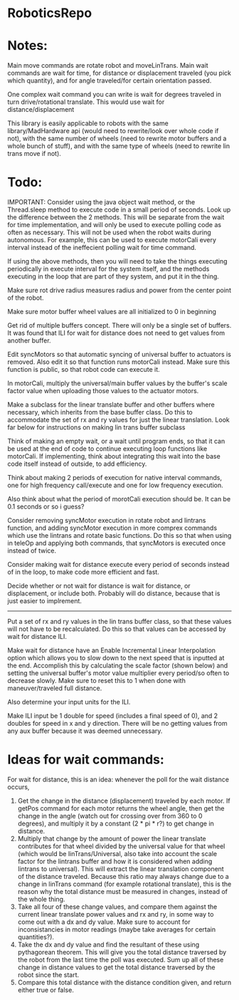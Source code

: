 # RoboticsRepo
# Notes:
Main move commands are rotate robot and moveLinTrans. Main wait commands are wait for time, for distance or displacement traveled (you pick which quantity), and for angle traveled/for certain orientation passed.

One complex wait command you can write is wait for degrees traveled in turn drive/rotational translate. This would use wait for distance/displacement

This library is easily applicable to robots with the same library/MadHardware api (would need to rewrite/look over whole code if not), with the same number of wheels (need to rewrite motor buffers and a whole bunch of stuff), and with the same type of wheels (need to rewrite lin trans move if not).

# Todo:
IMPORTANT: Consider using the java object wait method, or the Thread.sleep method to execute code in a small period of seconds. Look up the difference between the 2 methods. This will be separate from the wait for time implementation, and will only be used to execute polling code as often as necessary. This will not be used when the robot waits during autonomous. For example, this can be used to execute motorCali every interval instead of the ineffecient polling wait for time command.

If using the above methods, then you will need to take the things executing periodically in execute interval for the system itself, and the methods executing in the loop that are part of they system, and put it in the thing.

Make sure rot drive radius measures radius and power from the center point of the robot.

Make sure motor buffer wheel values are all initialized to 0 in beginning

Get rid of multiple buffers concept. There will only be a single set of buffers. It was found that ILI for wait for distance does not need to get values from another buffer.

Edit syncMotors so that automatic syncing of universal buffer to actuators is removed. Also edit it so that function runs motorCali instead. Make sure this function is public, so that robot code can execute it.

In motorCali, multiply the universal/main buffer values by the buffer's scale factor value when uploading those values to the actuator motors.

Make a subclass for the linear translate buffer and other buffers where necessary, which inherits from the base buffer class. Do this to accommodate the set of rx and ry values for just the linear translation. Look far below for instructions on making lin trans buffer subclass

Think of making an empty wait, or a wait until program ends, so that it can be used at the end of code to continue executing loop functions like motorCali. If implementing, think about integrating this wait into the base code itself instead of outside, to add efficiency.

Think about making 2 periods of execution for native interval commands, one for high frequency call/execute and one for low frequency execution.

Also think about what the period of morotCali execution should be. It can be 0.1 seconds or so i guess?

Consider removing syncMotor execution in rotate robot and lintrans function, and adding syncMotor execution in more comprex commands which use the lintrans and rotate basic functions. Do this so that when using in teleOp and applying both commands, that syncMotors is executed once instead of twice.

Consider making wait for distance execute every period of seconds instead of in the loop, to make code more efficient and fast.

Decide whether or not wait for distance is wait for distance, or displacement, or include both. Probably will do distance, because that is just easier to implrement.

---

Put a set of rx and ry values in the lin trans buffer class, so that these values will not have to be recalculated. Do this so that values can be accessed by wait for distance ILI.

Make wait for distance have an Enable Incremental Linear Interpolation option which allows you to slow down to the next speed that is inputted at the end. Accomplish this by calculating the scale factor (shown below) and setting the universal buffer's motor value multiplier every period/so often to decrease slowly. Make sure to reset this to 1 when done with maneuver/traveled full distance.

Also determine your input units for the ILI.

Make ILI input be 1 double for speed (includes a final speed of 0), and 2 doubles for speed in x and y direction. There will be no getting values from any aux buffer because it was deemed unnecessary.

# Ideas for wait commands:
For wait for distance, this is an idea: whenever the poll for the wait distance occurs,
1. Get the change in the distance (displacement) traveled by each motor. If getPos command for each motor returns the wheel angle, then get the change in the angle (watch out for crossing over from 360 to 0 degrees), and multiply it by a constant (2 * pi * r?) to get change in distance.
2. Multiply that change by the amount of power the linear translate contributes for that wheel divided by the universal value for that wheel (which would be linTrans/Universal, also take into account the scale factor for the lintrans buffer and how it is considered when adding lintrans to universal). This will extract the linear translation component of the distance traveled. Because this ratio may always change due to a change in linTrans command (for example rotational translate), this is the reason why the total distance must be measured in changes, instead of the whole thing.
3. Take all four of these change values, and compare them against the current linear translate power values and rx and ry, in some way to come out with a dx and dy value. Make sure to account for inconsistancies in motor readings (maybe take averages for certain quantities?).
4. Take the dx and dy value and find the resultant of these using pythagorean theorem. This will give you the total distance traversed by the robot from the last time the poll was executed. Sum up all of these change in distance values to get the total distance traversed by the robot since the start.
5. Compare this total distance with the distance condition given, and return either true or false.
